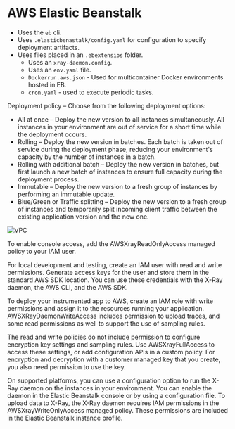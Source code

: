 # AWS Elastic Beanstalk

- Uses the `eb` cli.
- Uses `.elasticbenastalk/config.yaml` for configuration to specify deployment artifacts.
- Uses files placed in an `.ebextensios` folder.
  - Uses an `xray-daemon.config`.
  - Uses an `env.yaml` file.
  - `Dockerrun.aws.json` - Used for multicontainer Docker environments hosted in EB.
  - `cron.yaml` - used to execute periodic tasks.

Deployment policy – Choose from the following deployment options:

- All at once – Deploy the new version to all instances simultaneously. All instances in your environment are out of service for a short time while the deployment occurs.
- Rolling – Deploy the new version in batches. Each batch is taken out of service during the deployment phase, reducing your environment's capacity by the number of instances in a batch.
- Rolling with additional batch – Deploy the new version in batches, but first launch a new batch of instances to ensure full capacity during the deployment process.
- Immutable – Deploy the new version to a fresh group of instances by performing an immutable update.
- Blue/Green or Traffic splitting – Deploy the new version to a fresh group of instances and temporarily split incoming client traffic between the existing application version and the new one.

![VPC](https://udemy-images.s3.amazonaws.com/redactor/raw/2019-05-28_11-31-43-d1e6e5be5012c77c39ec15676d410483.png)

To enable console access, add the AWSXrayReadOnlyAccess managed policy to your IAM user.

For local development and testing, create an IAM user with read and write permissions. Generate access keys for the user and store them in the standard AWS SDK location. You can use these credentials with the X-Ray daemon, the AWS CLI, and the AWS SDK.

To deploy your instrumented app to AWS, create an IAM role with write permissions and assign it to the resources running your application. AWSXRayDaemonWriteAccess includes permission to upload traces, and some read permissions as well to support the use of sampling rules.

The read and write policies do not include permission to configure encryption key settings and sampling rules. Use AWSXrayFullAccess to access these settings, or add configuration APIs in a custom policy. For encryption and decryption with a customer managed key that you create, you also need permission to use the key.

On supported platforms, you can use a configuration option to run the X-Ray daemon on the instances in your environment. You can enable the daemon in the Elastic Beanstalk console or by using a configuration file. To upload data to X-Ray, the X-Ray daemon requires IAM permissions in the AWSXrayWriteOnlyAccess managed policy. These permissions are included in the Elastic Beanstalk instance profile.
